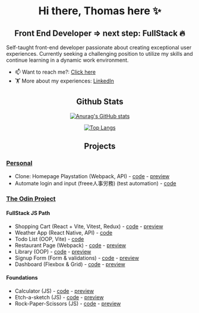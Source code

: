 # <h1 align="center">Hi there, Thomas here ✨</h1>

## <h2 align="center">Front End Developer => next step: FullStack 🔥</h2>

Self-taught front-end developer passionate about creating exceptional user experiences. 
Currently seeking a challenging position to utilize my skills and continue learning in a dynamic work environment.

- 📫 Want to reach me?: [Click here](mailto:thomas.guiart@gmail.com)
- 🏋️ More about my experiences: <a href="https://www.linkedin.com/in/thomas-guiart/">LinkedIn</a>
   
## <h2 align="center">Github Stats</h2>
<div align="center">
   
   [![Anurag's GitHub stats](https://github-readme-stats.vercel.app/api?username=lolikana&show_icons=true&theme=tokyonight)](https://github-readme-stats.vercel.app/api?username=lolikana&show_icons=true&theme=tokyonight)
   
   [![Top Langs](https://github-readme-stats.vercel.app/api/top-langs/?username=lolikana&layout=compact&theme=tokyonight)](https://github-readme-stats.vercel.app/api/top-langs/?username=lolikana&layout=compact&theme=tokyonight)
   
</div>
   
## <h2 align="center">Projects</h2>

### <ins>Personal</ins>

* Clone: Homepage Playstation (Webpack, API) - 
<a href="https://github.com/lolikana/clone-playstation">code</a> - 
<a href="https://clone-playstation.vercel.app/">preview</a>
* Automate login and input (freee人事労務) (test automation) - 
<a href="https://github.com/lolikana/freee-bot_login">code</a>

### <ins><a href="https://www.theodinproject.com/" target="_blank">The Odin Project</a></ins>

#### FullStack JS Path

* Shopping Cart (React + Vite, Vitest, Redux) -
<a href="https://github.com/lolikana/odin-shopping_cart">code</a> -
<a href="https://odin-shopping-cart-two.vercel.app/">preview</a>
* Weather App (React Native, API) - 
<a href="https://github.com/lolikana/odin-weather_app">code</a>
* Todo List (OOP, Vite) - 
<a href="https://github.com/lolikana/odin-vite_ts-todo">code</a>
* Restaurant Page (Webpack) - 
<a href="https://github.com/lolikana/odin-webpack_restaurant">code</a> - 
<a href="https://lolikana.github.io/odin-webpack_restaurant/">preview</a>
* Library (OOP) - 
<a href="https://github.com/lolikana/odin-library_app">code</a> - 
<a href="https://lolikana.github.io/odin-library_app/">preview</a>
* Signup Form (Form & validations) -
<a href="https://github.com/lolikana/odin-sign_up_form">code</a> - 
<a href="https://lolikana.github.io/odin-sign_up_form/">preview</a>
* Dashboard (Flexbox & Grid) - 
<a href="https://github.com/lolikana/odin-admin_dashboard">code</a> - 
<a href="https://lolikana.github.io/odin-admin_dashboard/">preview</a>

#### Foundations

* Calculator (JS) - 
<a href="https://github.com/lolikana/odin-calculator">code</a> - 
<a href="https://lolikana.github.io/odin-calculator/">preview</a>
* Etch-a-sketch (JS) - 
<a href="https://github.com/lolikana/odin-etch_and_sketch">code</a> - 
<a href="https://lolikana.github.io/odin-etch_and_sketch/">preview</a>
* Rock-Paper-Scissors (JS) - 
<a href="https://github.com/lolikana/odin-rock_paper_scissors">code</a> - 
<a href="https://lolikana.github.io/odin-rock_paper_scissors/">preview</a>

